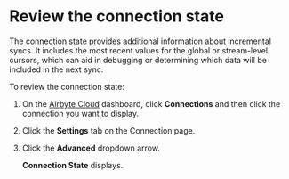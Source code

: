 # Review the connection state

The connection state provides additional information about incremental syncs. It includes the most recent values for the global or stream-level cursors, which can aid in debugging or determining which data will be included in the next sync. 

To review the connection state:
1. On the [Airbyte Cloud](http://cloud.airbyte.com) dashboard, click **Connections** and then click the connection you want to display.

2. Click the **Settings** tab on the Connection page.

3. Click the **Advanced** dropdown arrow. 

    **Connection State** displays.
